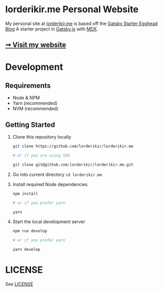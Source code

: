 # lorderikir.me Personal Website

My personal site at [lorderikir.me](https://lorderikir.me) is based off the [Gatsby Starter Egghead Blog](https://github.com/eggheadio/gatsby-starter-egghead-blog)
A starter project in [Gatsby.js](https://www.gatsbyjs.org/) with [MDX](https://github.com/mdx-js/mdx).

## [➞ Visit my website](https://lorderikir.me)

# Development

## Requirements

- Node & NPM
- Yarn (recommended)
- NVM (recommended)

## Getting Started

1. Clone this repository locally

   ```bash
   git clone https://github.com/lorderikir/lorderikir.me

   # or if you are using SSH

   git clone git@github.com:lorderikir/lorderikir.me.git
   ```

2. Go into current directory `cd lorderikir.me`
3. Install required Node dependencies

   ```bash
   npm install

   # or if you prefer yarn

   yarn
   ```

4. Start the local development server

   ```bash
   npm run develop

   # or if you prefer yarn

   yarn develop
   ```

# LICENSE

See [LICENSE](./LICENSE)
